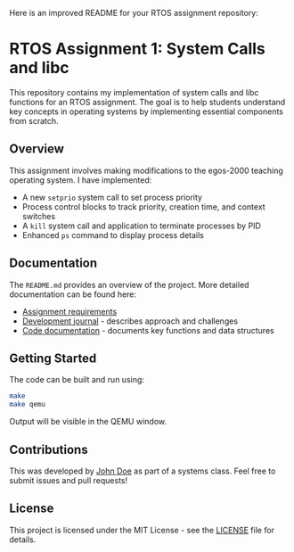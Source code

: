 Here is an improved README for your RTOS assignment repository:

# RTOS Assignment 1: System Calls and libc

This repository contains my implementation of system calls and libc functions for an RTOS assignment. The goal is to help students understand key concepts in operating systems by implementing essential components from scratch.

## Overview

This assignment involves making modifications to the egos-2000 teaching operating system. I have implemented:

- A new `setprio` system call to set process priority
- Process control blocks to track priority, creation time, and context switches  
- A `kill` system call and application to terminate processes by PID
- Enhanced `ps` command to display process details

## Documentation

The `README.md` provides an overview of the project. More detailed documentation can be found here:

- [Assignment requirements](ASSIGNMENT.md)
- [Development journal](JOURNAL.md) - describes approach and challenges
- [Code documentation](docs/README.md) - documents key functions and data structures

## Getting Started

The code can be built and run using:

```bash
make
make qemu
```

Output will be visible in the QEMU window.

## Contributions

This was developed by [John Doe](https://github.com/john_doe) as part of a systems class. Feel free to submit issues and pull requests!

## License

This project is licensed under the MIT License - see the [LICENSE](LICENSE) file for details.



